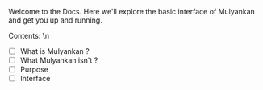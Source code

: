 Welcome to the Docs.
Here we'll explore the basic interface of Mulyankan and get you up and running.

Contents:  \n
- [ ] What is Mulyankan ?
- [ ] What Mulyankan isn't ?
- [ ] Purpose
- [ ] Interface
